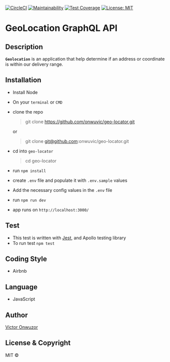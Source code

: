 [![CircleCI](https://circleci.com/gh/onwuvic/geo-locator/tree/main.svg?style=svg)](https://circleci.com/gh/onwuvic/geo-locator/tree/main) [![Maintainability](https://api.codeclimate.com/v1/badges/8e2009f54763a52aa636/maintainability)](https://codeclimate.com/github/onwuvic/geo-locator/maintainability) [![Test Coverage](https://api.codeclimate.com/v1/badges/8e2009f54763a52aa636/test_coverage)](https://codeclimate.com/github/onwuvic/geo-locator/test_coverage) [![License: MIT](https://img.shields.io/badge/License-MIT-brightgreen.svg)](https://opensource.org/licenses/MIT)

# GeoLocation GraphQL API

## Description

**`Geolocation`** is an application that help determine if an address or coordinate is within our delivery range.

## Installation
* Install Node
* On your `terminal` or `CMD`
* clone the repo
  > git clone https://github.com/onwuvic/geo-locator.git

  or

  > git clone git@github.com:onwuvic/geo-locator.git

* cd into `geo-locator`
  > cd geo-locator
* run `npm install`
* create `.env` file and populate it with `.env.sample` values
* Add the necessary config values in the `.env` file
* run `npm run dev`
* app runs on `http://localhost:3000/`

## Test
* This test is written with [Jest](https://jestjs.io/), and Apollo testing library
* To run test `npm test`

## Coding Style
* Airbnb

## Language
* JavaScript

## Author
[Victor Onwuzor](https://github.com/onwuvic)

## License & Copyright
MIT © 
